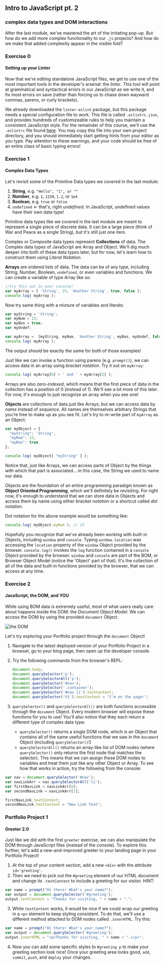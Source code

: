 ## Intro to JavaScript pt. 2
### complex data types and DOM interactions

After the last module, we've mastered the art of the irritating pop-up. But how do we add more complex functionality to our `.js` projects? And how do we make that added complexity appear in the visible fold?

### Exercise 0
#### Setting up your Linter

Now that we're editing standalone JavaScript files, we get to use one of the most important tools in the developer's arsenal: the _linter_. This tool will point at grammatical and syntactical errors in our JavaScript as we write it, and fix most errors on save (rather than forcing us to chase down wayward commas, parens, or curly brackets).

We already downloaded the `linter-eslint` package, but this package needs a special configuration file to work. This file is called `.eslintrc.json`, and provides hundreds of customizeable rules to help you maintain a consistent JavaScript style. For the remainder of this course, we'll use the `.eslintrc` file found [here](./.eslintrc). You may copy this file into your own project directory, and you should immediately start getting hints from your editor as you type. Pay attention to these warnings, and your code should be free of an entire class of basic typing errors!

### Exercise 1
#### Complex Data Types

Let's revisit some of the Primitive Data types we covered in the last module:

1. __String__, e.g. `"Hello", "1", or ""`
2. __Number__, e.g. `1`, `1239`, `1.2`, or `1e4`
3. __Boolean__, e.g. `true` or `false`
4. `undefined` <- that's, right _undefined_. In JavaScript, undefined values have their own data type!

Primitive data types like we covered in the last module are meant to represent a single piece of discrete data. It can be a large piece (think of War and Peace as a single String), but it's still just one item.

Complex or Composite data types represent **Collections** of data. The Complex data types of JavaScript are Array and Object. We'll dig much deeper into both of these data types later, but for now, let's learn how to construct them using *Literal Notation*.

**Arrays** are ordered lists of data. The data can be of any type, including String, Number, Boolean, `undefined`, or even variables and functions. We can create a variable of type Array like so:

```javascript
//try this out in your console!
var myArray = [ 'String', 23, 'Another String', true, false ];
console.log( myArray );
```

Now try same thing with a mixture of variables and literals:

```javascript
var myString = 'String';
var myNum = 23;
var myBoo = true;
var myUndef;

var myArray =  [myString, myNum, 'Another String', myBoo, myUndef, false ];
console.log( myArray );
```
The output should be exactly the same for both of those examples!

Just like we can invoke a function using parens (e.g. `prompt()`), we can access data in an array using *bracket notation*. Try it out on `myArray`:

```javascript
console.log( myArray[0] + ' and ' + myArray[2] );
```
Arrays are also *zero-indexed*, which means that the first piece of data in the collection has a position of 0 (instead of 1). We'll see a lot more of this later. For now, it's enough to just recognize an array when you see one!

**Objects** are collections of data just like Arrays, but we can access data by *name* instead of *sequence*. All names are themselves arbitrary Strings that you're free to make up as you see fit. Let's try to re-write part of `myArray` as an Object:

```javascript
var myObject = {
  "myString": 'String',
  "myNum": 23,
  "myBoo": true
};

console.log( myObject[ "myString" ] );
```
Notice that, just like Arrays, we can access parts of Object by the things with which that part is associated... in this case, the String we used to name our data.

Objects are the foundation of an entire programming paradigm known as **Object Oriented Programming**, which we'll definitely be revisiting. For right now, it's enough to understand that we can store data in Objects and access them by name using either _bracket notation_ or a shortcut called *dot notation*.

Dot notation for the above example would be something like:

```javascript
console.log( myObject.myNum ); // 23
```

Hopefully you recognize that we've already been working with built-in Objects, including `window` and `console`. Typing `window.location` was accessing the `location` property of the `window` Object provided by the browser. `console.log()` invokes the `log` function contained in a `console` Object provided by the browser. `window` and `console` are part of the BOM, or Browser Object Model (notice the 'Object' part of that). It's the collection of all of the data and built-in functions provided by the browser, that we can access at any time.

### Exercise 2
#### JavaScript, the DOM, and YOU

While using BOM data is extremely useful, most of what users really care about happens inside the DOM: the *Document Object Model*. We can access the DOM by using the provided `document` Object.

![the DOM](http://reactorprep.herokuapp.com/assets/images/dom2.png)

Let's try exploring your Portfolio project through the `document` Object!

1. Navigate to the latest deployed version of your Portfolio Project in a browser, go to your blog page, then open up the developer console.
2. Try the following commands from the browser's REPL:

    ```javascript
    document.body;
    document.querySelector('p');
    document.querySelectorAll('p');
    document.querySelector('#nav');
    document.querySelector('.container');
    document.querySelector('#nav li').textContent;
    document.querySelector('h1').textContent = "I'm on the page!";
    ```
3. `querySelector()` and `querySelectorAll()` are both functions accessible through the `document` Object. Every modern browser will expose these functions for you to use! You'll also notice that they each return a different type of complex data type:
    + `querySelector()` returns a single DOM node, which is an Object that contains all of the same useful functions that we saw in the `document` Object (including `querySelector()`!)
    + `querySelectorAll()` returns an array-like list of DOM nodes (where `querySelector()` only returns the first node that matches the selector).
  This means that we can assign these DOM nodes to variables and treat them just like any other Object or Array. To see how that works in action, try the following from the console:

  ```javascript
  var nav = document.querySelector('#nav');
  var navLinkArr = nav.querySelectorAll('li');
  var firstNavLink = navLinkArr[0];
  var secondNavLink = navLinkArr[1];

  firstNavLink.textContent;
  secondNavLink.textContent = "New Link Text";
  ```

### Portfolio Project 1
#### Greeter 2.0

Just like we did with the first `greeter` exercise, we can also manipulate the DOM through JavaScript files (instead of the console). To explore this further, let's add a new-and-improved greeter to your landing page in your Portfolio Project!

1. At the top of your content section, add a new `<div>` with the attribute `id='greeting'`.
2. Then we need to pick out the `#greeting` element of our HTML document and change its `.textContent` to include a greeting for our visitor. HINT:

  ```javascript
  var name = prompt("Hi there! What's your name?");
  var output = document.querySelector('#greeting');
  output.textContent = "Thanks for visiting, " + name + ".";
  ```
3. While `textContent` works, it would be nice if we could wrap our greeting in a `<p>` element to keep styling consistent. To do that, we'll use a different method attached to DOM nodes called `.innerHTML`. Try this:

  ```javascript
  var name = prompt("Hi there! What's your name?");
  var output = document.querySelector('#greeting');
  output.innerHTML = "<p>Thanks for visiting, " + name + ".</p>";
  ```
4. Now you can add some specific styles to `#greeting p` to make your greeting section look nice! Once your greeting area looks good, `add`, `commit`, `push`, and `deploy` your changes.
